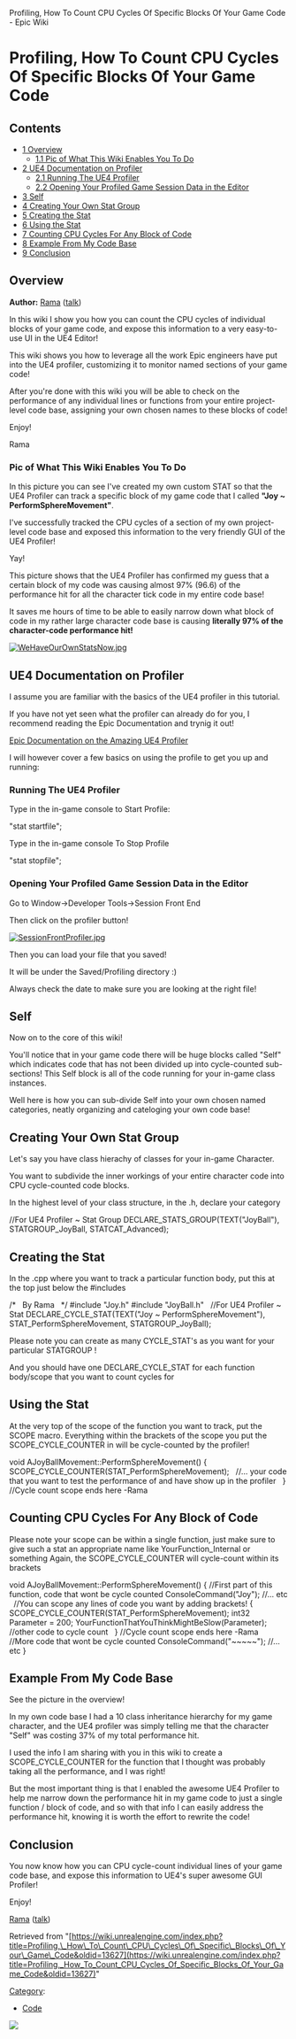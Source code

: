Profiling, How To Count CPU Cycles Of Specific Blocks Of Your Game Code - Epic Wiki                    

Profiling, How To Count CPU Cycles Of Specific Blocks Of Your Game Code
=======================================================================

Contents
--------

*   [1 Overview](#Overview)
    *   [1.1 Pic of What This Wiki Enables You To Do](#Pic_of_What_This_Wiki_Enables_You_To_Do)
*   [2 UE4 Documentation on Profiler](#UE4_Documentation_on_Profiler)
    *   [2.1 Running The UE4 Profiler](#Running_The_UE4_Profiler)
    *   [2.2 Opening Your Profiled Game Session Data in the Editor](#Opening_Your_Profiled_Game_Session_Data_in_the_Editor)
*   [3 Self](#Self)
*   [4 Creating Your Own Stat Group](#Creating_Your_Own_Stat_Group)
*   [5 Creating the Stat](#Creating_the_Stat)
*   [6 Using the Stat](#Using_the_Stat)
*   [7 Counting CPU Cycles For Any Block of Code](#Counting_CPU_Cycles_For_Any_Block_of_Code)
*   [8 Example From My Code Base](#Example_From_My_Code_Base)
*   [9 Conclusion](#Conclusion)

Overview
--------

**Author:** [Rama](/User:Rama "User:Rama") ([talk](/User_talk:Rama "User talk:Rama"))

In this wiki I show you how you can count the CPU cycles of individual blocks of your game code, and expose this information to a very easy-to-use UI in the UE4 Editor!

This wiki shows you how to leverage all the work Epic engineers have put into the UE4 profiler, customizing it to monitor named sections of your game code!

After you're done with this wiki you will be able to check on the performance of any individual lines or functions from your entire project-level code base, assigning your own chosen names to these blocks of code!

Enjoy!

Rama

### Pic of What This Wiki Enables You To Do

In this picture you can see I've created my own custom STAT so that the UE4 Profiler can track a specific block of my game code that I called **"Joy ~ PerformSphereMovement"**.

I've successfully tracked the CPU cycles of a section of my own project-level code base and exposed this information to the very friendly GUI of the UE4 Profiler!

Yay!

This picture shows that the UE4 Profiler has confirmed my guess that a certain block of my code was causing almost 97% (96.6) of the performance hit for all the character tick code in my entire code base!

It saves me hours of time to be able to easily narrow down what block of code in my rather large character code base is causing **literally 97% of the character-code performance hit!**

[![WeHaveOurOwnStatsNow.jpg](https://d3ar1piqh1oeli.cloudfront.net/d/d6/WeHaveOurOwnStatsNow.jpg/1000px-WeHaveOurOwnStatsNow.jpg)](/File:WeHaveOurOwnStatsNow.jpg)

UE4 Documentation on Profiler
-----------------------------

I assume you are familiar with the basics of the UE4 profiler in this tutorial.

If you have not yet seen what the profiler can already do for you, I recommend reading the Epic Documentation and trynig it out!

[Epic Documentation on the Amazing UE4 Profiler](https://docs.unrealengine.com/latest/INT/Engine/Performance/Profiler/index.html)

  
I will however cover a few basics on using the profile to get you up and running:

### Running The UE4 Profiler

Type in the in-game console to Start Profile:

 "stat startfile";

Type in the in-game console To Stop Profile

 "stat stopfile";

### Opening Your Profiled Game Session Data in the Editor

Go to Window->Developer Tools->Session Front End

Then click on the profiler button!

[![SessionFrontProfiler.jpg](https://d3ar1piqh1oeli.cloudfront.net/a/af/SessionFrontProfiler.jpg/900px-SessionFrontProfiler.jpg)](/File:SessionFrontProfiler.jpg)

Then you can load your file that you saved!

It will be under the Saved/Profiling directory :)

Always check the date to make sure you are looking at the right file!

Self
----

Now on to the core of this wiki!

You'll notice that in your game code there will be huge blocks called "Self" which indicates code that has not been divided up into cycle-counted sub-sections! This Self block is all of the code running for your in-game class instances.

Well here is how you can sub-divide Self into your own chosen named categories, neatly organizing and cateloging your own code base!

Creating Your Own Stat Group
----------------------------

Let's say you have class hierachy of classes for your in-game Character.

You want to subdivide the inner workings of your entire character code into CPU cycle-counted code blocks.

In the highest level of your class structure, in the .h, declare your category

//For UE4 Profiler ~ Stat Group
DECLARE\_STATS\_GROUP(TEXT("JoyBall"), STATGROUP\_JoyBall, STATCAT\_Advanced);

Creating the Stat
-----------------

In the .cpp where you want to track a particular function body, put this at the top just below the #includes

/\*
 
	By Rama
 
\*/
#include "Joy.h"
#include "JoyBall.h"
 
//For UE4 Profiler ~ Stat
DECLARE\_CYCLE\_STAT(TEXT("Joy ~ PerformSphereMovement"), STAT\_PerformSphereMovement, STATGROUP\_JoyBall);

Please note you can create as many CYCLE\_STAT's as you want for your particular STATGROUP !

And you should have one DECLARE\_CYCLE\_STAT for each function body/scope that you want to count cycles for

Using the Stat
--------------

At the very top of the scope of the function you want to track, put the SCOPE macro. Everything within the brackets of the scope you put the SCOPE\_CYCLE\_COUNTER in will be cycle-counted by the profiler!

void AJoyBallMovement::PerformSphereMovement()
{
	SCOPE\_CYCLE\_COUNTER(STAT\_PerformSphereMovement);
 
    //... your code that you want to test the performance of and have show up in the profiler
 
} //Cycle count scope ends here -Rama

Counting CPU Cycles For Any Block of Code
-----------------------------------------

Please note your scope can be within a single function, just make sure to give such a stat an appropriate name like YourFunction\_Internal or something Again, the SCOPE\_CYCLE\_COUNTER will cycle-count within its brackets

void AJoyBallMovement::PerformSphereMovement()
{
	//First part of this function, code that wont be cycle counted
	ConsoleCommand("Joy");
	//... etc
 
	//You can scope any lines of code you want by adding brackets!
	{
		SCOPE\_CYCLE\_COUNTER(STAT\_PerformSphereMovement);
		int32 Parameter \= 200;
		YourFunctionThatYouThinkMightBeSlow(Parameter);
		//other code to cycle count
 
	} //Cycle count scope ends here -Rama
 
 
	//More code that wont be cycle counted
	ConsoleCommand("~~~~~");
        //... etc
}

Example From My Code Base
-------------------------

See the picture in the overview!

In my own code base I had a 10 class inheritance hierarchy for my game character, and the UE4 profiler was simply telling me that the character "Self" was costing 37% of my total performance hit.

I used the info I am sharing with you in this wiki to create a SCOPE\_CYCLE\_COUNTER for the function that I thought was probably taking all the performance, and I was right!

But the most important thing is that I enabled the awesome UE4 Profiler to help me narrow down the performance hit in my game code to just a single function / block of code, and so with that info I can easily address the performance hit, knowing it is worth the effort to rewrite the code!

Conclusion
----------

You now know how you can CPU cycle-count individual lines of your game code base, and expose this information to UE4's super awesome GUI Profiler!

Enjoy!

[Rama](/User:Rama "User:Rama") ([talk](/User_talk:Rama "User talk:Rama"))

Retrieved from "[https://wiki.unrealengine.com/index.php?title=Profiling,\_How\_To\_Count\_CPU\_Cycles\_Of\_Specific\_Blocks\_Of\_Your\_Game\_Code&oldid=13627](https://wiki.unrealengine.com/index.php?title=Profiling,_How_To_Count_CPU_Cycles_Of_Specific_Blocks_Of_Your_Game_Code&oldid=13627)"

[Category](/Special:Categories "Special:Categories"):

*   [Code](/Category:Code "Category:Code")

  ![](https://tracking.unrealengine.com/track.png)